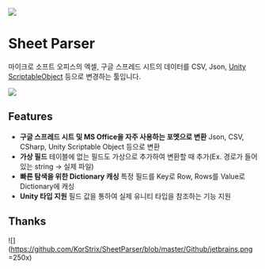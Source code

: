 
![](https://github.com/KorStrix/SheetParser/blob/master/Github/Schema.png?raw=true)


# Sheet Parser

마이크로 소프트 오피스의 엑셀, 구글 스프레드 시트의 데이터를 CSV, Json, [Unity ScriptableObject](http://docs.unity3d.com/ScriptReference/ScriptableObject.html) 등으로 변경하는 툴입니다.

![](https://github.com/KorStrix/SheetParser/blob/master/Github/ToolMain.png?raw=true)

## Features

-   **구글 스프레드 시트 및 MS Office을 자주 사용하는 포멧으로 변환**  Json, CSV, CSharp, Unity Scriptable Object 등으로 변환
-   **가상 필드**  테이블에 없는 필드도 가상으로 추가하여 변환할 때 추가(Ex. 경로가 들어있는 string -> 실제 파일)
-   **빠른 탐색을 위한 Dictionary 캐싱**  특정 필드를 Key로 Row, Rows를 Value로 Dictionary에 캐싱
-   **Unity 타입 지원** 필드 값을 통하여 실제 유니티 타입을 참조하는 기능 지원

<!--stackedit_data:
eyJoaXN0b3J5IjpbLTE1OTE1MzAyMDddfQ==
-->

## Thanks
![](https://github.com/KorStrix/SheetParser/blob/master/Github/jetbrains.png =250x)
